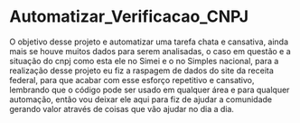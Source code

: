 # Automatizar_Verificacao_CNPJ
O objetivo desse projeto e automatizar uma tarefa chata e cansativa, ainda mais se houve muitos dados para serem analisadas, o caso em questão e a situação do cnpj como esta ele no Simei e o no Simples nacional, para a realização desse projeto eu fiz a raspagem de dados do site da receita federal, para que acabar com esse esforço repetitivo e cansativo, lembrando que o código pode ser usado em qualquer área e para qualquer automação, então vou deixar ele aqui para fiz de ajudar a comunidade gerando valor através de coisas que vão ajudar no dia a dia.
